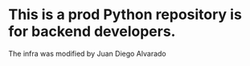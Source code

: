 # This is a prod Python repository is for backend developers.
The infra was modified by Juan Diego Alvarado